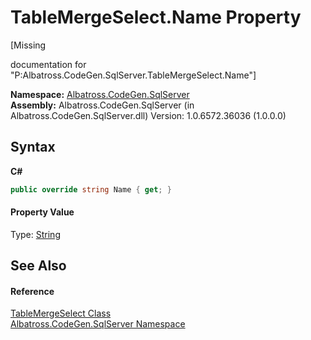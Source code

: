 # TableMergeSelect.Name Property 
 

\[Missing <summary> documentation for "P:Albatross.CodeGen.SqlServer.TableMergeSelect.Name"\]

**Namespace:**&nbsp;<a href="9727DDEC.md">Albatross.CodeGen.SqlServer</a><br />**Assembly:**&nbsp;Albatross.CodeGen.SqlServer (in Albatross.CodeGen.SqlServer.dll) Version: 1.0.6572.36036 (1.0.0.0)

## Syntax

**C#**<br />
``` C#
public override string Name { get; }
```


#### Property Value
Type: <a href="http://msdn2.microsoft.com/en-us/library/s1wwdcbf" target="_blank">String</a>

## See Also


#### Reference
<a href="D18E9108.md">TableMergeSelect Class</a><br /><a href="9727DDEC.md">Albatross.CodeGen.SqlServer Namespace</a><br />